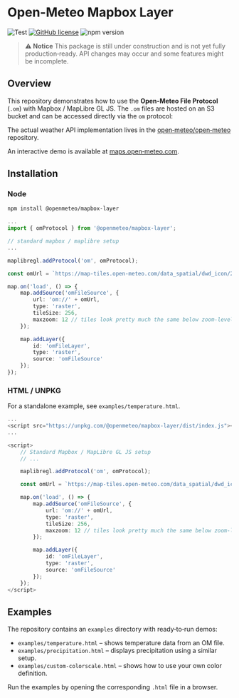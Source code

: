 # Open-Meteo Mapbox Layer

![Test](https://github.com/open-meteo/mapbox-layer/actions/workflows/test.yml/badge.svg)
[![GitHub license](https://img.shields.io/github/license/open-meteo/mapbox-layer)](https://github.com/open-meteo/mapbox-layer/blob/main/LICENSE)
![npm version](https://img.shields.io/npm/v/@openmeteo/mapbox-layer?label=@openmeteo/mapbox-layer)

> **⚠️ Notice**
> This package is still under construction and is not yet fully production‑ready.
> API changes may occur and some features might be incomplete.

## Overview

This repository demonstrates how to use the **Open‑Meteo File Protocol** (`.om`) with Mapbox / MapLibre GL JS.
The `.om` files are hosted on an S3 bucket and can be accessed directly via the `om` protocol:

The actual weather API implementation lives in the [open‑meteo/open‑meteo](https://github.com/open-meteo/open-meteo) repository.

An interactive demo is available at [maps.open‑meteo.com](https://maps.open‑meteo.com/).

## Installation

### Node

```bash
npm install @openmeteo/mapbox-layer
```

```ts
...
import { omProtocol } from '@openmeteo/mapbox-layer';

// standard mapbox / maplibre setup
...

maplibregl.addProtocol('om', omProtocol);

const omUrl = `https://map-tiles.open-meteo.com/data_spatial/dwd_icon/2025/10/15/1200Z/2025-10-15T1400.om?variable=temperature_2m`;

map.on('load', () => {
	map.addSource('omFileSource', {
		url: 'om://' + omUrl,
		type: 'raster',
		tileSize: 256,
		maxzoom: 12 // tiles look pretty much the same below zoom-level 12, even on the high res models
	});

	map.addLayer({
		id: 'omFileLayer',
		type: 'raster',
		source: 'omFileSource'
	});
});
```

### HTML / UNPKG

For a standalone example, see `examples/temperature.html`.

```ts
...
<script src="https://unpkg.com/@openmeteo/mapbox-layer/dist/index.js"></script>
...

<script>
	// Standard Mapbox / MapLibre GL JS setup
	// ...

	maplibregl.addProtocol('om', omProtocol);

	const omUrl = `https://map-tiles.open-meteo.com/data_spatial/dwd_icon/2025/10/15/1200Z/2025-10-15T1400.om?variable=temperature_2m`;

	map.on('load', () => {
		map.addSource('omFileSource', {
			url: 'om://' + omUrl,
			type: 'raster',
			tileSize: 256,
			maxzoom: 12 // tiles look pretty much the same below zoom-level 12, even on the high res models
		});

		map.addLayer({
			id: 'omFileLayer',
			type: 'raster',
			source: 'omFileSource'
		});
	});
</script>
```

## Examples

The repository contains an `examples` directory with ready‑to‑run demos:

- `examples/temperature.html` – shows temperature data from an OM file.
- `examples/precipitation.html` – displays precipitation using a similar setup.
- `examples/custom-colorscale.html` – shows how to use your own color definition.

Run the examples by opening the corresponding `.html` file in a browser.
